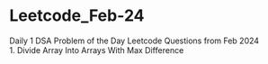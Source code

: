 # Leetcode_Feb-24
Daily 1 DSA Problem of the Day Leetcode Questions from Feb 2024
<br> 1. Divide Array Into Arrays With Max Difference
